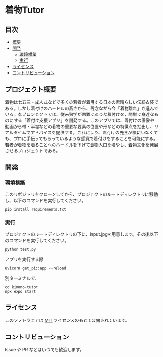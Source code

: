 # 着物Tutor

## 目次

- [概要](#概要)
- [開発](#開発)
  - [環境構築](#環境構築)
  - [実行](#実行)
- [ライセンス](#ライセンス)
- [コントリビューション](#コントリビューション)

## プロジェクト概要
着物は七五三・成人式などで多くの若者が着用する日本の素晴らしい伝統衣装である。しかし着付けのハードルの高さから、残念ながら今「着物離れ」が進んでいる。本プロジェクトでは、従来独学が困難であった着付けを、簡単で身近なものにする「着付け支援アプリ」を開発する。このアプリでは、着付けの画像や動画から帯・半襟などの着物の重要な要素の位置や形などの特徴点を抽出し、リアルタイムでアドバイスを提供する。これにより、着付けの先生が横にいなくても、プロに手伝ってもらっているような感覚で着付けをすることを可能にする。若者が着物を着ることへのハードルを下げて着物人口を増やし、着物文化を発展させるプロジェクトである。

<!-- ## 使い方 -->

## 開発

### 環境構築

このリポジトリをクローンしてから、プロジェクトのルートディレクトリに移動し、以下のコマンドを実行してください。

```shell
pip install requirements.txt
```

### 実行
プロジェクトのルートディレクトリの下に、input.jpgを用意します。その後以下のコマンドを実行してください。
```shell
python test.py
```

アプリを実行する際
```shell
uvicorn get_pic:app --reload
```

別ターミナルで、
```shell
cd kimono-tutor
npx expo start
```

## ライセンス

このソフトウェアは [MIT](./LICENSE) ライセンスのもとで公開されています。

## コントリビューション

Issue や PR などはいつでも歓迎します。